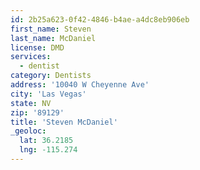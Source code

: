 ```yaml
---
id: 2b25a623-0f42-4846-b4ae-a4dc8eb906eb
first_name: Steven
last_name: McDaniel
license: DMD
services:
  - dentist
category: Dentists
address: '10040 W Cheyenne Ave'
city: 'Las Vegas'
state: NV
zip: '89129'
title: 'Steven McDaniel'
_geoloc:
  lat: 36.2185
  lng: -115.274
---
```

